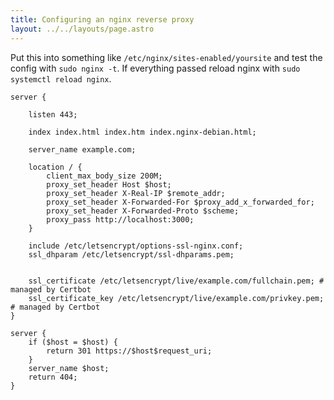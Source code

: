 ```yaml
---
title: Configuring an nginx reverse proxy
layout: ../../layouts/page.astro
---
```


Put this into something like `/etc/nginx/sites-enabled/yoursite` and test the config with `sudo nginx -t`. If everything passed reload nginx with `sudo systemctl reload nginx`.

```
server {

    listen 443;

    index index.html index.htm index.nginx-debian.html;

    server_name example.com;

    location / {
        client_max_body_size 200M;
        proxy_set_header Host $host;
        proxy_set_header X-Real-IP $remote_addr;
        proxy_set_header X-Forwarded-For $proxy_add_x_forwarded_for;
        proxy_set_header X-Forwarded-Proto $scheme;
        proxy_pass http://localhost:3000;
    }

    include /etc/letsencrypt/options-ssl-nginx.conf;
    ssl_dhparam /etc/letsencrypt/ssl-dhparams.pem;


    ssl_certificate /etc/letsencrypt/live/example.com/fullchain.pem; # managed by Certbot
    ssl_certificate_key /etc/letsencrypt/live/example.com/privkey.pem; # managed by Certbot
}

server {
    if ($host = $host) {
        return 301 https://$host$request_uri;
    }
    server_name $host;
    return 404;
}
```